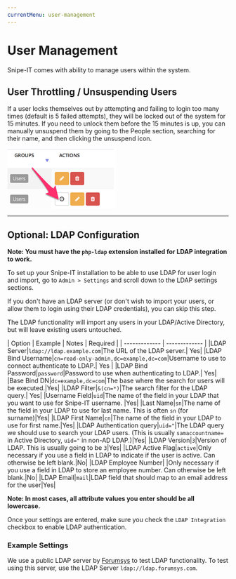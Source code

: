 ```yaml
---
currentMenu: user-management
---
```


# User Management

<div id="generated-toc" class="generate_from_h2"></div>

Snipe-IT comes with ability to manage users within the system.

## User Throttling / Unsuspending Users

If a user locks themselves out by attempting and failing to login too many times (default is 5 failed attempts), they will be locked out of the system for 15 minutes. If you need to unlock them before the 15 minutes is up, you can manually unsuspend them by going to the People section, searching for their name, and then clicking the unsuspend icon.

![Unsuspend](/img/unsuspend-user.png)


-----

## Optional: LDAP Configuration

**Note: You must have the `php-ldap` extension installed for LDAP integration to work.**

To set up your Snipe-IT installation to be able to use LDAP for user login and import, go to `Admin > Settings` and scroll down to the LDAP settings sections.

If you don't have an LDAP server (or don't wish to import your users, or allow them to login using their LDAP credentials), you can skip this step.

The LDAP functionality will import any users in your LDAP/Active Directory, but will leave existing users untouched.

| Option  | Example | Notes | Required |
| ------------- | ------------- |
|LDAP Server|`ldap://ldap.example.com`|The URL of the LDAP server.| Yes|
|LDAP Bind Username|`cn=read-only-admin,dc=example,dc=com`|Username to use to connect authenticate to LDAP.| Yes |
|LDAP Bind Password|`password`|Password to use when authenticating to LDAP.| Yes|
|Base Bind DN|`dc=example,dc=com`|The base where the search for users will be executed.|Yes|
|LDAP Filter|`&(cn=*)`|The search filter for the LDAP query.| Yes|
|Username Field|`uid`|The name of the field in your LDAP that you want to use for Snipe-IT username. |Yes|
|Last Name|`sn`|The name of the field in your LDAP to use for last name. This is often `sn` (for surname)|Yes|
|LDAP First Name|`cn`|The name of the field in your LDAP to use for first name.|Yes|
|LDAP Authentication query|`uid="`|The LDAP query we should use to search your LDAP users. (This is usually `samaccountname=` in Active Directory, `uid="` in non-AD LDAP.)|Yes|
|LDAP Version|`3`|Version of LDAP. This is usually going to be `3`|Yes|
|LDAP Active Flag|`active`|Only necessary if you use a field in LDAP to indicate if the user is active. Can otherwise be left blank.|No|
|LDAP Employee Number| |Only necessary if you use a field in LDAP to store an employee number. Can otherwise be left blank.|No|
|LDAP Email|`mail`|LDAP field that should map to an email address for the user|Yes|

**Note: In most cases, all attribute values you enter should be all lowercase.**

Once your settings are entered, make sure you check the `LDAP Integration` checkbox to enable LDAP authentication.

### Example Settings

We use a public LDAP server by <a href="http://www.forumsys.com/tutorials/integration-how-to/ldap/online-ldap-test-server/">Forumsys</a> to test LDAP functionality. To test using this server, use the LDAP Server `ldap://ldap.forumsys.com`.
